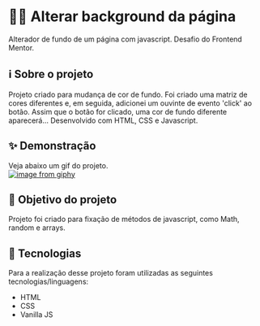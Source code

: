 # 🏴‍☠️ Alterar background da página

Alterador de fundo de um página com javascript. Desafio do Frontend Mentor.

## ℹ Sobre o projeto 
Projeto criado para mudança de cor de fundo. Foi criado uma matriz de cores diferentes e, em seguida, adicionei um ouvinte de evento 'click' ao botão. Assim que o botão for clicado, uma cor de fundo diferente aparecerá... Desenvolvido com HTML, CSS e Javascript.

## ✨ Demonstração    
Veja abaixo um gif do projeto.</br>
[![image from giphy](https://i.giphy.com/media/TrF1yE6bvcanrCrRov/giphy.webp)](https://media.giphy.com/media/TrF1yE6bvcanrCrRov/giphy.gif?cid=790b7611ebb06867933e2e9f3db011b3bd2713691c50041d&rid=giphy.gif&ct=g)

## 🎯 Objetivo do projeto
Projeto foi criado para fixação de métodos de javascript, como Math, random e arrays.

## 🤖 Tecnologias 
Para a realização desse projeto foram utilizadas as seguintes tecnologias/linguagens: 
- HTML
- CSS
- Vanilla JS
